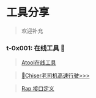 # 工具分享
> 欢迎补充

### t-0x001: 在线工具 🔧
> [Atool在线工具](http://www.atool.org/)

> [👴Chiser老司机高速行驶>>>](http://www.chiser.cc/)

> [Rap 接口定义](http://rap.taobao.org/workspace/myWorkspace.do?projectld=11793#91691)


